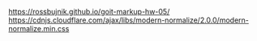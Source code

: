 https://rossbujnik.github.io/goit-markup-hw-05/
https://cdnjs.cloudflare.com/ajax/libs/modern-normalize/2.0.0/modern-normalize.min.css
